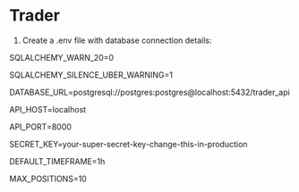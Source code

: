 # Trader
1. Create a .env file with database connection details:

SQLALCHEMY_WARN_20=0

SQLALCHEMY_SILENCE_UBER_WARNING=1

DATABASE_URL=postgresql://postgres:postgres@localhost:5432/trader_api

API_HOST=localhost

API_PORT=8000

SECRET_KEY=your-super-secret-key-change-this-in-production

DEFAULT_TIMEFRAME=1h

MAX_POSITIONS=10
